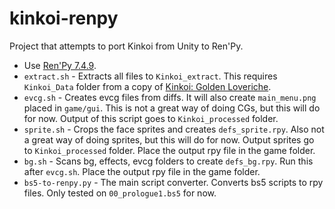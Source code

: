 # kinkoi-renpy
Project that attempts to port Kinkoi from Unity to Ren'Py.

- Use [Ren'Py 7.4.9](https://www.renpy.org/release/7.4.9).
- `extract.sh` - Extracts all files to `Kinkoi_extract`. This requires `Kinkoi_Data` folder from a copy of [Kinkoi: Golden Loveriche](https://kinkoi.nekonyansoft.com/).
- `evcg.sh` - Creates evcg files from diffs. It will also create `main_menu.png` placed in `game/gui`. This is not a great way of doing CGs, but this will do for now. Output of this script goes to `Kinkoi_processed` folder.
- `sprite.sh` - Crops the face sprites and creates `defs_sprite.rpy`. Also not a great way of doing sprites, but this will do for now. Output sprites go to `Kinkoi_processed` folder. Place the output rpy file in the game folder.
- `bg.sh` - Scans bg, effects, evcg folders to create `defs_bg.rpy`. Run this after `evcg.sh`. Place the output rpy file in the game folder.
- `bs5-to-renpy.py` - The main script converter. Converts bs5 scripts to rpy files. Only tested on `00_prologue1.bs5` for now.